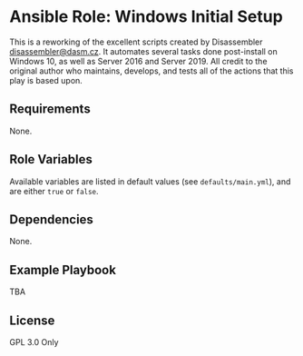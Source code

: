 # Ansible Role: Windows Initial Setup

This is a reworking of the excellent scripts created by Disassembler <disassembler@dasm.cz>. It automates several tasks done post-install on Windows 10, as well as Server 2016 and Server 2019. All credit to the original author who maintains, develops, and tests all of the actions that this play is based upon.

## Requirements

None.

## Role Variables

Available variables are listed in default values (see `defaults/main.yml`), and are either `true` or `false`.

## Dependencies

None.

## Example Playbook

TBA

## License

GPL 3.0 Only